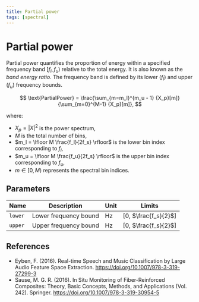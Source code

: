 ```yaml
---
title: Partial power
tags: [spectral]
---
```


# Partial power

Partial power quantifies the proportion of energy within a specified frequency band $[f_l, f_u)$ relative to the total energy. It is also known as the *band energy ratio*.
The frequency band is defined by its lower ($f_l$) and upper ($f_u$) frequency bounds.

$$
\text{PartialPower} = \frac{\sum_{m=m_l}^{m_u - 1} {X_p}[m]}{\sum_{m=0}^{M-1} {X_p}[m]},
$$

where:

- $X_p = |X|^2$ is the power spectrum,
- $M$ is the total number of bins,
- $m_l = \lfloor M \frac{f_l}{2f_s} \rfloor$ is the lower bin index corresponding to $f_l$,
- $m_u = \lfloor M \frac{f_u}{2f_s} \rfloor$ is the upper bin index corresponding to $f_u$,
- $m \in [0, M)$ represents the spectral bin indices.

## Parameters

| Name      | Description           | Unit  | Limits               |
|-----------|-----------------------|-------|----------------------|
| `lower`   | Lower frequency bound | Hz    | [0, $\frac{f_s}{2}$] |
| `upper`   | Upper frequency bound | Hz    | [0, $\frac{f_s}{2}$] |

## References

- Eyben, F. (2016). Real-time Speech and Music Classification by Large Audio Feature Space Extraction. https://doi.org/10.1007/978-3-319-27299-3
- Sause, M. G. R. (2016). In Situ Monitoring of Fiber-Reinforced Composites: Theory, Basic Concepts, Methods, and Applications (Vol. 242). Springer. https://doi.org/10.1007/978-3-319-30954-5
